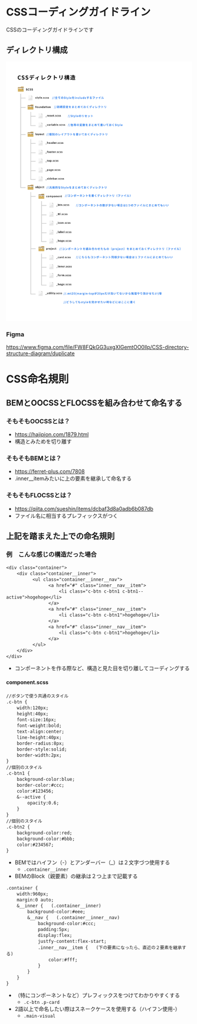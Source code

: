 # CSSコーディングガイドライン
CSSのコーディングガイドラインです

## ディレクトリ構成

![directory](directory.png)

### Figma
https://www.figma.com/file/FW8FQkGG3uxgXIGemtOO0llp/CSS-directory-structure-diagram/duplicate

# CSS命名規則
## BEMとOOCSSとFLOCSSを組み合わせて命名する

### そもそもOOCSSとは？
- https://hajipion.com/1879.html
- 構造とみためを切り離す

### そもそもBEMとは？
- https://ferret-plus.com/7808
- .inner__itemみたいに上の要素を継承して命名する

### そもそもFLOCSSとは？
- https://qiita.com/sueshin/items/dcbaf3d8a0adb6b087db
- ファイル名に相当するプレフィックスがつく

## 上記を踏まえた上での命名規則

### 例　こんな感じの構造だった場合
<pre class="line-numbers"><code class="language-markup">&lt;div class=&quot;container&quot;&gt;
    &lt;div class=&quot;container__inner&quot;&gt;
          &lt;ul class=&quot;container__inner__nav&quot;&gt;
                &lt;a href=&quot;#&quot; class=&quot;inner__nav__item&quot;&gt;
                    &lt;li class=&quot;c-btn c-btn1 c-btn1--active&quot;&gt;hogehoge&lt;/li&gt;
                &lt;/a&gt;
                &lt;a href=&quot;#&quot; class=&quot;inner__nav__item&quot;&gt;
                    &lt;li class=&quot;c-btn c-btn1&quot;&gt;hogehoge&lt;/li&gt;
                &lt;/a&gt;
                &lt;a href=&quot;#&quot; class=&quot;inner__nav__item&quot;&gt;
                    &lt;li class=&quot;c-btn c-btn1&quot;&gt;hogehoge&lt;/li&gt;
                &lt;/a&gt;
          &lt;/ul&gt;
    &lt;/div&gt;
&lt;/div&gt;
</code></pre>
- コンポーネントを作る際など、構造と見た目を切り離してコーディングする
#### component.scss
<pre class="line-numbers"><code class="language-css">//ボタンで使う共通のスタイル
.c-btn {
    width:120px;
    height:40px;
    font-size:16px;
    font-weight:bold;
    text-align:center;
    line-height:40px;
    border-radius:8px;
    border-style:solid;
    border-width:2px;
}
//個別のスタイル
.c-btn1 {
    background-color:blue;
    border-color:#ccc;
    color:#123456;
    &--active {
        opacity:0.6;
    }
}
//個別のスタイル
.c-btn2 {
    background-color:red;
    background-color:#bbb;
    color:#234567;
}
</code></pre>
- BEMではハイフン（-）とアンダーバー（_）は２文字づつ使用する
    - `.container__inner`
- BEMのBlock（親要素）の継承は２つ上まで記載する
<pre class="line-numbers"><code class="language-css">.container {
    width:960px;
    margin:0 auto;
    &&#x5F;&#x5F;inner {   (.container&#x5F;&#x5F;inner)
        background-color:#eee;
        &&#x5F;&#x5F;nav {   (.container&#x5F;&#x5F;inner&#x5F;&#x5F;nav)
            background-color:#ccc;
            padding:5px;
            display:flex;
            justfy-content:flex-start;
            .inner&#x5F;&#x5F;nav&#x5F;&#x5F;item {   (下の要素になったら、直近の２要素を継承する)
                color:#fff;
            }
        }
    }
}
</code></pre>
- （特にコンポーネントなど）プレフィックスをつけてわかりやすくする
    - `.c-btn` `.p-card`
- 2語以上で命名したい際はスネークケースを使用する（ハイフン使用-）
    - `.main-visual`
